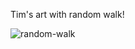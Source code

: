 Tim's art with random walk!

![random-walk](https://user-images.githubusercontent.com/108978486/183243161-a3f6523d-1358-443d-a0ae-d834054674b9.png)
